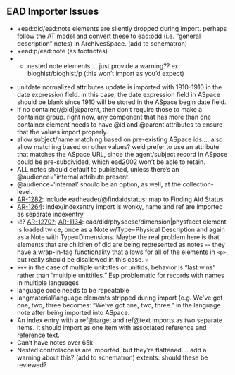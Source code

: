EAD Importer Issues
-------------------

+ +ead:did/ead:note elements are silently dropped during import. perhaps follow the AT model and convert these to ead:odd (i.e. “general description” notes) in ArchivesSpace. (add to schematron)
+ +ead:p/ead:note (as footnotes)
+ + nested note elements….  just provide a warning??  ex:  bioghist/bioghist/p (this won’t import as you’d expect)
* unitdate normalized attributes update
<unitdate normal=”1910”/> is imported with 1910-1910 in the date expression field.  in this case, the date expression field in ASpace should be blank since 1910 will be stored in the ASpace begin date field.
* if no container/@id|@parent, then don’t require those to make a container group.  right now, any component that has more than one container element needs to have @id and @parent attributes to ensure that the values import properly.
* allow subject/name matching based on pre-existing ASpace ids….  also allow matching based on other values?  we’d prefer to use an attribute that matches the ASpace URL, since the agent/subject record in ASpace could be pre-subdivided, which ead2002 won’t be able to retain.
* ALL notes should default to published, unless there’s an @audience=”internal attribute present.
* @audience=‘internal’ should be an option, as well, at the collection-level.
* [AR-1282](https://archivesspace.atlassian.net/browse/AR-1282): include eadheader/@findaidstatus; map to Finding Aid Status
* [AR-1264](https://archivesspace.atlassian.net/browse/AR-1264): index/indexentry import is wonky, name and ref are imported as separate indexentry
* 💀!? [AR-1270?](https://archivesspace.atlassian.net/browse/AR-1270); [AR-1134](https://archivesspace.atlassian.net/browse/AR-1134): ead/did/physdesc/dimension|physfacet element is loaded twice, once as a Note w/Type=Physical Description and again as a Note with Type=Dimensions. 
Maybe the real problem here is that elements that are children of did are being represented as notes -- they have a wrap-in-tag functionality that allows for all of the elements in `<p>`, but really should be disallowed in this case. 💀
* 💀💀💀 in the case of multiple unittitles or unitids, behavior is “last wins” rather than “multiple unittitles.” Esp problematic for records with names in multiple languages
* language code needs to be repeatable 
* langmaterial/language elements stripped during import (e.g. <langmaterial> We've got <language>one</language>, <language>two</language>, <language>three</language></langmaterial>
    becomes: “We’ve got one, two, three.” in the language note after being imported into ASpace.
* An index entry with a ref@target and ref@text imports as two separate items. It should import as one item with associated reference and reference text. 
* Can’t have notes over 65k
* Nested controlaccess are imported, but they’re flattened….  add a warning about this?  (add to schematron)
extents:  should these be reviewed? 

